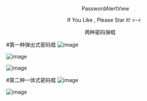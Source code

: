                                                      PasswordAlertView
                                                     
                                            If You Like , Please Star it!  >-<
                                            
                                                        两种密码弹框                         

#第一种弹出式密码框
![image](https://github.com/Luoxusheng2016/POPPassword/blob/master/Password1.png)

![image](https://github.com/Luoxusheng2016/POPPassword/blob/master/img1.png)

![image](https://github.com/Luoxusheng2016/POPPassword/blob/master/img2.png)


#第二种一体式密码框
![image](https://github.com/Luoxusheng2016/POPPassword/blob/master/Password2.png)

![image](https://github.com/Luoxusheng2016/POPPassword/blob/master/img3.png)


